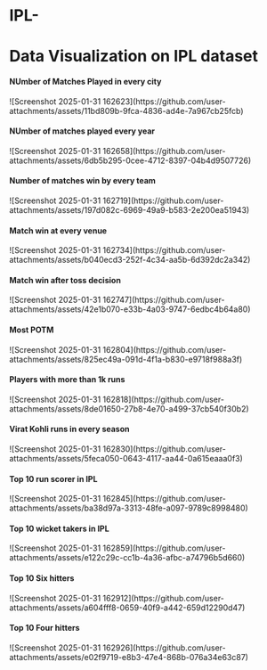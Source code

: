 # IPL-
<h1>Data Visualization on IPL dataset</h1>

<h4>NUmber of Matches Played in every city</h4>
![Screenshot 2025-01-31 162623](https://github.com/user-attachments/assets/11bd809b-9fca-4836-ad4e-7a967cb25fcb)

<h4>NUmber of matches played every year</h4>
![Screenshot 2025-01-31 162658](https://github.com/user-attachments/assets/6db5b295-0cee-4712-8397-04b4d9507726)

<h4>Number of matches win by every team</h4>
![Screenshot 2025-01-31 162719](https://github.com/user-attachments/assets/197d082c-6969-49a9-b583-2e200ea51943)

<h4>Match win at every venue</h4>
![Screenshot 2025-01-31 162734](https://github.com/user-attachments/assets/b040ecd3-252f-4c34-aa5b-6d392dc2a342)

<h4>Match win after toss decision</h4>
![Screenshot 2025-01-31 162747](https://github.com/user-attachments/assets/42e1b070-e33b-4a03-9747-6edbc4b64a80)

<h4>Most POTM</h4>
![Screenshot 2025-01-31 162804](https://github.com/user-attachments/assets/825ec49a-091d-4f1a-b830-e9718f988a3f)

<h4>Players with more than 1k runs</h4>
![Screenshot 2025-01-31 162818](https://github.com/user-attachments/assets/8de01650-27b8-4e70-a499-37cb540f30b2)

<h4>Virat Kohli runs in every season</h4>
![Screenshot 2025-01-31 162830](https://github.com/user-attachments/assets/5feca050-0643-4117-aa44-0a615eaaa0f3)

<h4>Top 10 run scorer in IPL</h4>
![Screenshot 2025-01-31 162845](https://github.com/user-attachments/assets/ba38d97a-3313-48fe-a097-9789c8998480)

<h4>Top 10 wicket takers in IPL</h4>
![Screenshot 2025-01-31 162859](https://github.com/user-attachments/assets/e122c29c-cc1b-4a36-afbc-a74796b5d660)

<h4>Top 10 Six hitters</h4>
![Screenshot 2025-01-31 162912](https://github.com/user-attachments/assets/a604fff8-0659-40f9-a442-659d12290d47)

<h4>Top 10 Four hitters</h4>
![Screenshot 2025-01-31 162926](https://github.com/user-attachments/assets/e02f9719-e8b3-47e4-868b-076a34e63c87)

